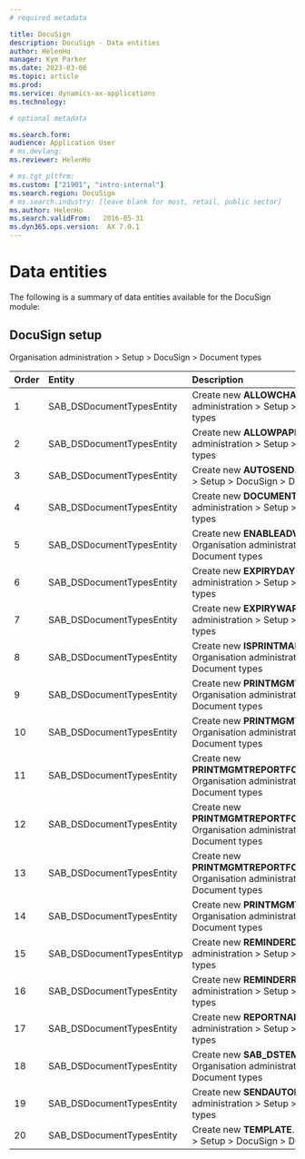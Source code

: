 ```yaml
---
# required metadata

title: DocuSign
description: DocuSign - Data entities
author: HelenHo
manager: Kym Parker
ms.date: 2023-03-06
ms.topic: article
ms.prod: 
ms.service: dynamics-ax-applications
ms.technology: 

# optional metadata

ms.search.form:  
audience: Application User
# ms.devlang: 
ms.reviewer: HelenHo

# ms.tgt_pltfrm: 
ms.custom: ["21901", "intro-internal"]
ms.search.region: DocuSign
# ms.search.industry: [leave blank for most, retail, public sector]
ms.author: HelenHo
ms.search.validFrom:   2016-05-31
ms.dyn365.ops.version:  AX 7.0.1
---
```


# Data entities

The following is a summary of data entities available for the DocuSign module:

## DocuSign setup
Organisation administration > Setup > DocuSign > Document types

**Order**         | **Entity**                      | **Description**	                                         | **Dependency**
:-----            |:------------------------        |:-------------------                                      |:------------------------
1	                | SAB_DSDocumentTypesEntity  | Create new **ALLOWCHANGERESP**. Organisation administration > Setup > DocuSign > Document types
2	                | SAB_DSDocumentTypesEntity   | Create new **ALLOWPAPERSIGN**. Organisation administration > Setup > DocuSign > Document types
3	                | SAB_DSDocumentTypesEntity  | Create new **AUTOSEND**. Organisation administration > Setup > DocuSign > Document types
4	                | SAB_DSDocumentTypesEntity  | Create new **DOCUMENTNAMEs**. Organisation administration > Setup > DocuSign > Document types
5	                | SAB_DSDocumentTypesEntity           | Create new **ENABLEADVANCEDSETUP**. Organisation administration > Setup > DocuSign > Document types
6	                | SAB_DSDocumentTypesEntity    | Create new **EXPIRYDAYS**. Organisation administration > Setup > DocuSign > Document types
7	                | SAB_DSDocumentTypesEntity       | Create new **EXPIRYWARNDAYS**. Organisation administration > Setup > DocuSign > Document types
8	                | SAB_DSDocumentTypesEntity | Create new **ISPRINTMANGEMENTREPORT**. Organisation administration > Setup > DocuSign > Document types
9	                | SAB_DSDocumentTypesEntity  | Create new **PRINTMGMTDOCUMENTTYPE**. Organisation administration > Setup > DocuSign > Document types
10	              | SAB_DSDocumentTypesEntity   | Create new **PRINTMGMTREPORTFORMAT**. Organisation administration > Setup > DocuSign > Document types
11	              | SAB_DSDocumentTypesEntity  | Create new **PRINTMGMTREPORTFORMAT_COUNTRYREGIONID**. Organisation administration > Setup > DocuSign > Document types
12                | SAB_DSDocumentTypesEntity  | Create new **PRINTMGMTREPORTFORMAT_DESCRIPTION**. Organisation administration > Setup > DocuSign > Document types
13                | SAB_DSDocumentTypesEntity           | Create new **PRINTMGMTREPORTFORMAT_DOCUMENTTYPE**. Organisation administration > Setup > DocuSign > Document types
14                | SAB_DSDocumentTypesEntity    | Create new **PRINTMGMTREPORTFORMATRECID**. Organisation administration > Setup > DocuSign > Document types
15	              | SAB_DSDocumentTypesEntityp       | Create new **REMINDERDAYS**. Organisation administration > Setup > DocuSign > Document types
16                | SAB_DSDocumentTypesEntity | Create new **REMINDERRESENDDAYS**. Organisation administration > Setup > DocuSign > Document types
17	              | SAB_DSDocumentTypesEntity           | Create new **REPORTNAME**. Organisation administration > Setup > DocuSign > Document types
18                | SAB_DSDocumentTypesEntity    | Create new **SAB_DSTEMPLATE_TEMPLATEID**. Organisation administration > Setup > DocuSign > Document types
19                | SAB_DSDocumentTypesEntity       | Create new **SENDAUTOREMINDER**. Organisation administration > Setup > DocuSign > Document types
20                | SAB_DSDocumentTypesEntity | Create new **TEMPLATE**. Organisation administration > Setup > DocuSign > Document types
